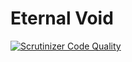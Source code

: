 # Eternal Void

[![Scrutinizer Code Quality](https://scrutinizer-ci.com/g/chrischi1989/EternalVoid/badges/quality-score.png?b=master)](https://scrutinizer-ci.com/g/chrischi1989/EternalVoid/?branch=master)